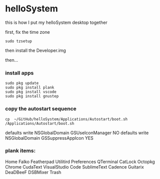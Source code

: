 # helloSystem

this is how I put my helloSystem desktop together


first, fix the time zone

```
sudo tzsetup
```

then install the Developer.img

then...

### install apps
```
sudo pkg update
sudo pkg install plank
sudo pkg install vscode
sudo pkg install gnustep
```

### copy the autostart sequence
```
cp  ~/GitHub/helloSystem/Applications/Autostart/boot.sh /Applications/Autostart/boot.sh
```



defaults write NSGlobalDomain GSUseIconManager NO
defaults write NSGlobalDomain GSSuppressAppIcon YES


### plank items:
Home
Falko
Featherpad
Utilitird
Preferences
QTerminal
CatLock
Octopkg
Chrome
CudaText
VisualStudio Code
SublimeText
Cadence
Guitarix
DeaDBeeF
DSBMixer
Trash
